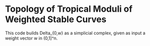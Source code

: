 # Topology of Tropical Moduli of Weighted Stable Curves

This code builds Delta_{0,w} as a simplicial complex, given as input a weight vector w in (0,1]^n. 
